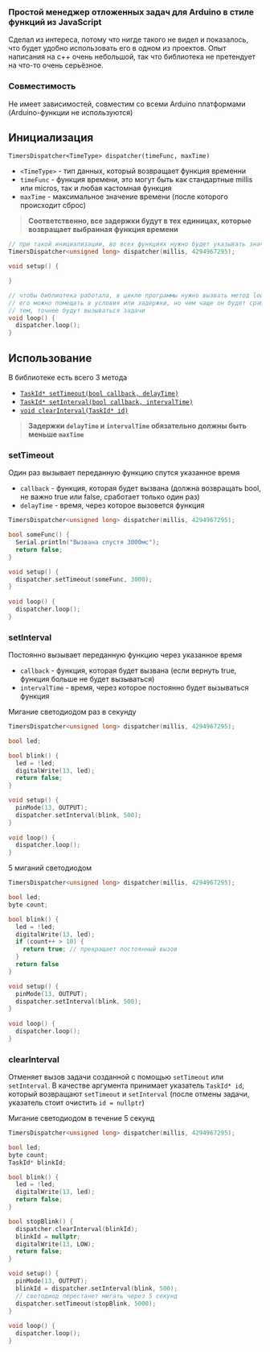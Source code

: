 ### Простой менеджер отложенных задач для Arduino в стиле функций из JavaScript

Сделал из интереса, потому что нигде такого не видел и показалось, что будет удобно использовать его в одном из проектов. Опыт написания на c++ очень небольшой, так что библиотека не претендует на что-то очень серьёзное.

### Совместимость
Не имеет зависимостей, совместим со всеми Arduino платформами (Arduino-функции не используются)

## Инициализация
`TimersDispatcher<TimeType> dispatcher(timeFunc, maxTime)`<br>
- `<TimeType>` - тип данных, который возвращает функция временни
- `timeFunc` - функция времени, это могут быть как стандартные millis или micros, так и любая кастомная функция
- `maxTime` - максимальное значение времени (после которого происходит сброс)
> **Соответственно, все задержки будут в тех единицах, которые возвращает выбранная функция времени**
```cpp
// при такой инициализации, во всех функциях нужно будет указывать значения в миллисекундах
TimersDispatcher<unsigned long> dispatcher(millis, 4294967295);

void setup() {

}

// чтобы библиотека работала, в цикле программы нужно вызвать метод loop
// его можно помещать в условия или задержки, но чем чаще он будет срабатывать 
// тем, точнее будут вызываться задачи
void loop() {
  dispatcher.loop();
}
```

## Использование
В библиотеке есть всего 3 метода
- [`TaskId* setTimeout(bool callback, delayTime)`](#setTimeout)
- [`TaskId* setInterval(bool callback, intervalTime)`](#setInterval)
- [`void clearInterval(TaskId* id)`](#clearInterval)
> **Задержки `delayTime` и `intervalTime` обязательно должны быть меньше `maxTime`**

<a id="setTimeout"></a>
### setTimeout
Один раз вызывает переданную функцию спутся указанное время
- `callback` - функция, которая будет вызвана (должна возвращать bool, не важно true или false, сработает только один раз)
- `delayTime` - время, через которое вызовется функция
```cpp
TimersDispatcher<unsigned long> dispatcher(millis, 4294967295);

bool someFunc() {
  Serial.println("Вызвана спустя 3000мс");
  return false;
}

void setup() {
  dispatcher.setTimeout(someFunc, 3000);
}
 
void loop() {
  dispatcher.loop();
}
```

<a id="setInterval"></a>
### setInterval
Постоянно вызывает переданную функцию через указанное время
- `callback` - функция, которая будет вызвана (если вернуть true, функция больше не будет вызываться)
- `intervalTime` - время, через которое постоянно будет вызываться функция

Мигание светодиодом раз в секунду
```cpp
TimersDispatcher<unsigned long> dispatcher(millis, 4294967295);

bool led;

bool blink() {
  led = !led;
  digitalWrite(13, led);
  return false;
}

void setup() {
  pinMode(13, OUTPUT);
  dispatcher.setInterval(blink, 500);
}
 
void loop() {
  dispatcher.loop();
}
```

5 миганий светодиодом
```cpp
TimersDispatcher<unsigned long> dispatcher(millis, 4294967295);

bool led;
byte count;

bool blink() {
  led = !led;
  digitalWrite(13, led);
  if (count++ > 10) {
    return true; // прекращает постоянный вызов
  }
  return false
}

void setup() {
  pinMode(13, OUTPUT);
  dispatcher.setInterval(blink, 500);
}
 
void loop() {
  dispatcher.loop();
}
```

<a id="clearInterval"></a>
### clearInterval
Отменяет вызов задачи созданной с помощью `setTimeout` или `setInterval`. В качестве аргумента принимает указатель `TaskId* id`, который возвращают `setTimeout` и `setInterval` (после отмены задачи, указатель стоит очистить `id = nullptr`)<br>

Мигание светодиодом в течение 5 секунд
```cpp
TimersDispatcher<unsigned long> dispatcher(millis, 4294967295);

bool led;
byte count;
TaskId* blinkId;

bool blink() {
  led = !led;
  digitalWrite(13, led);
  return false;
}

bool stopBlink() {
  dispatcher.clearInterval(blinkId);
  blinkId = nullptr;
  digitalWrite(13, LOW);
  return false;
}

void setup() {
  pinMode(13, OUTPUT);
  blinkId = dispatcher.setInterval(blink, 500);
  // светодиод перестанет мигать через 5 секунд
  dispatcher.setTimeout(stopBlink, 5000);
}
 
void loop() {
  dispatcher.loop();
}
```
